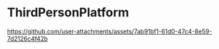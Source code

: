 # ThirdPersonPlatform

https://github.com/user-attachments/assets/7ab91bf1-61d0-47c4-8e59-7d2126c4f42b

